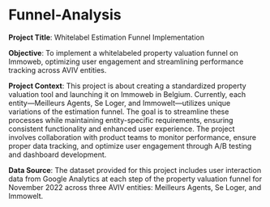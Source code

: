 # Funnel-Analysis
**Project Title**: Whitelabel Estimation Funnel Implementation

**Objective**: To implement a whitelabeled property valuation funnel on Immoweb, optimizing user engagement and streamlining performance tracking across AVIV entities.

**Project Context**: This project is about creating a standardized property valuation tool and launching it on Immoweb in Belgium. Currently, each entity—Meilleurs Agents, Se Loger, and Immowelt—utilizes unique variations of the estimation funnel. The goal is to streamline these processes while maintaining entity-specific requirements, ensuring consistent functionality and enhanced user experience. The project involves collaboration with product teams to monitor performance, ensure proper data tracking, and optimize user engagement through A/B testing and dashboard development.

**Data Source**: The dataset provided for this project includes user interaction data from Google Analytics at each step of the property valuation funnel for November 2022 across three AVIV entities: Meilleurs Agents, Se Loger, and Immowelt.
